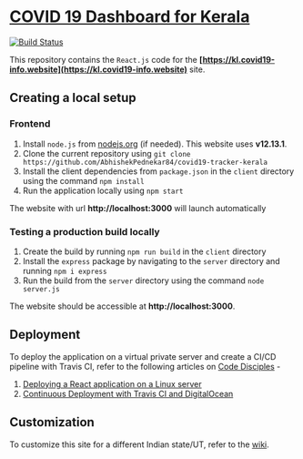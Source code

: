 # [COVID 19 Dashboard for Kerala](https://kl.covid19-info.website)

[![Build Status](https://travis-ci.org/AbhishekPednekar84/covid19-tracker-kerala.svg?branch=master)](https://travis-ci.org/AbhishekPednekar84/covid19-tracker-kerala)

This repository contains the `React.js` code for the **[https://kl.covid19-info.website](https://kl.covid19-info.website)** site.

## Creating a local setup

### Frontend

1. Install `node.js` from [nodejs.org](https://nodejs.org/en/) (if needed). This website uses **v12.13.1**.
2. Clone the current repository using `git clone https://github.com/AbhishekPednekar84/covid19-tracker-kerala`
3. Install the client dependencies from `package.json` in the `client` directory using the command `npm install`
4. Run the application locally using `npm start`

The website with url **http://localhost:3000** will launch automatically

### Testing a production build locally

1. Create the build by running `npm run build` in the `client` directory
2. Install the `express` package by navigating to the `server` directory and running `npm i express`
3. Run the build from the `server` directory using the command `node server.js`

The website should be accessible at **http://localhost:3000**.

## Deployment

To deploy the application on a virtual private server and create a CI/CD pipeline with Travis CI, refer to the following articles on [Code Disciples](https://codedisciples.in) -

1. [Deploying a React application on a Linux server](https://codedisciples.in/react-deployment.html)
2. [Continuous Deployment with Travis CI and DigitalOcean](https://codedisciples.in/travis-digitalocean.html)

## Customization

To customize this site for a different Indian state/UT, refer to the [wiki](https://github.com/AbhishekPednekar84/covid19-tracker-karnataka/wiki/State-based-Customization).
